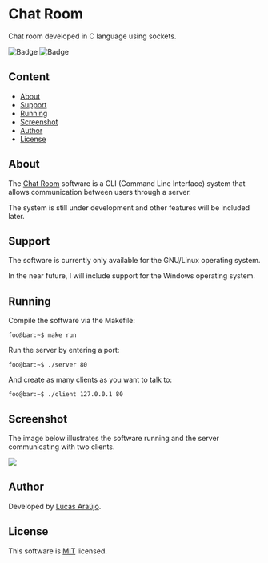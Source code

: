# Chat Room

Chat room developed in C language using sockets.

![Badge](https://img.shields.io/static/v1?label=license&message=MIT&color=1E90FF)
![Badge](https://img.shields.io/static/v1?label=build&message=passing&color=00d110)

## Content

  - [About](#about)
  - [Support](#support)
  - [Running](#running)
  - [Screenshot](#screenshot)
  - [Author](#author)
  - [License](#license)

## About

The [Chat Room](https://github.com/lucapwn/chat-room) software is a CLI (Command Line Interface) system that allows communication between users through a server.

The system is still under development and other features will be included later.

## Support

The software is currently only available for the GNU/Linux operating system.

In the near future, I will include support for the Windows operating system.

## Running

Compile the software via the Makefile:

~~~console
foo@bar:~$ make run
~~~

Run the server by entering a port:

~~~console
foo@bar:~$ ./server 80
~~~

And create as many clients as you want to talk to:

~~~console
foo@bar:~$ ./client 127.0.0.1 80
~~~

## Screenshot

The image below illustrates the software running and the server communicating with two clients.

![](https://lh3.googleusercontent.com/u/1/drive-viewer/AFDK6gNU7M_Aql1WPuWKI0g-cbepXXJdch6i67Ry3BrMoYB9WAqM8f6YkuV59DMzGqDSbmWfUyETv85THzIb7jaywT_gIFQjzg=w1920-h947)

## Author

Developed by [Lucas Araújo](https://github.com/lucapwn).

## License

This software is [MIT](https://choosealicense.com/licenses/mit/) licensed.
